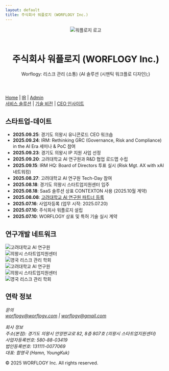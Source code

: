 ```yaml
---
layout: default
title: 주식회사 워플로지 (WORFLOGY Inc.)
---
```


<main>
  <header>
    <img src="{{ site.baseurl }}/assets/images/worflogy_logo.svg" alt="워플로지 로고" style="max-height: 60px; margin-bottom: 1.5em;">
    <h1>주식회사 워플로지 (WORFLOGY Inc.)</h1>
    <p>Worflogy: 리스크 관리 (소통) {AI 솔루션 (시맨틱 워크플로 디자인);}</p>
  </header>

  <nav>
    <a href="{{ site.baseurl }}/">Home</a> |
    <a href="#">IR</a> |
    <a href="#" target="_blank">Admin</a>
  </nav>

  <nav id="content-section">
    <a href="#" id="menu-solutionservice">서비스 솔루션</a> |
    <a href="#" id="menu-techvision">기술 비전</a> |
    <a href="#" id="menu-ceoinsight">CEO 인사이트</a>
  </nav>

  <article id="content-area"></article>

  <section id="notion-section">
    <h2>스타트업-데이트</h2>
    <div id="current-time"></div>
    <script src="{{ site.baseurl }}/timeSync.js"></script>
    <ul>
      <li><strong>2025.09.25</strong>: 경기도 의왕시 유니콘로드 CEO 워크숍</li>
      <li><strong>2025.09.24</strong>: IRM: Rethinking GRC (Governance, Risk and Compliance) in the AI Era 세미나 & PoC 참여</li>
      <li><strong>2025.09.23</strong>: 경기도 의왕시 IP 지원 사업 선정</li>
      <li><strong>2025.09.20</strong>: 고려대학교 AI 연구원과 R&D 협업 로드맵 수립</li>
      <li><strong>2025.09.15</strong>: IRM HQ: Board of Directors 투표 실시 (Risk Mgt. AX with xAI 네트워킹)</li>
      <li><strong>2025.08.27</strong>: 고려대학교 AI 연구원 Tech-Day 참여</li>
      <li><strong>2025.08.18</strong>: 경기도 의왕시 스타트업지원센터 입주</li>
      <li><strong>2025.08.18</strong>: SaaS 솔루션 상표 CONTEXTON 사용 (2025.10월 계약)</li>
      <li><strong>2025.08.08</strong>: <a href="https://hiai.korea.ac.kr" target="_blank">고려대학교 AI 연구원 파트너 등록</a></li>
      <li><strong>2025.07.16</strong>: 사업자등록 (업무 시작: 2025.07.20)</li>
      <li><strong>2025.07.10</strong>: 주식회사 워플로지 설립</li>
      <li><strong>2025.07.10</strong>: WORFLOGY 상표 및 특허 기술 실시 계약</li>
    </ul>
  </section>

  <aside id="partners-section">
    <h2>연구개발 네트워크</h2>
    <div class="slider">
      <div class="slider-track">
        <div class="slide-item"><img src="{{ site.baseurl }}/assets/partners/KU_HiAI.png" alt="고려대학교 AI 연구원"></div>
        <div class="slide-item"><img src="{{ site.baseurl }}/assets/partners/UiWang_City.png" alt="의왕시 스타트업지원센터"></div>
        <div class="slide-item"><img src="{{ site.baseurl }}/assets/partners/IRM.png" alt="영국 리스크 관리 학회"></div>
        <div class="slide-item"><img src="{{ site.baseurl }}/assets/partners/KU_HiAI.png" alt="고려대학교 AI 연구원"></div>
        <div class="slide-item"><img src="{{ site.baseurl }}/assets/partners/UiWang_City.png" alt="의왕시 스타트업지원센터"></div>
        <div class="slide-item"><img src="{{ site.baseurl }}/assets/partners/IRM.png" alt="영국 리스크 관리 학회"></div>
      </div>
    </div>
  </aside>

<section id="contact">
    <h2>연락 정보</h2>
    <address>
        <p>
            문의<br>
            <a href="mailto:worflogy@worflogy.com">worflogy@worflogy.com</a> | <a href="mailto:worflogy@gmail.com">worflogy@gmail.com</a><br><br>
            회사 정보<br>
            주소(본점): 경기도 의왕시 안양판교로 82, 8층 807호 (의왕시 스타트업지원센터)<br>
            사업자등록번호: 580-88-03419<br>
            법인등록번호: 131111-0077069<br>
            대표: 함영국 (Hamn, YoungKuk)
        </p>
    </address>
</section>

  <footer>
      <p>&copy; 2025 WORFLOGY Inc. All rights reserved.</p>
  </footer>
</main>